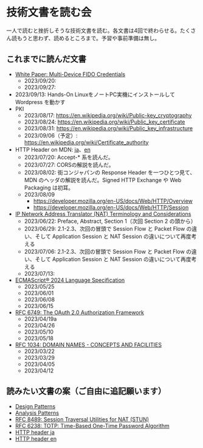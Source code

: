 # 技術文書を読む会
一人で読むと挫折しそうな技術文書を読む。各文書は4回で終わらせる。たくさん読もうと思わず、読めるところまで。予習や事前準備は無し。

## これまでに読んだ文書
- [White Paper: Multi-Device FIDO Credentials](https://fidoalliance.org/white-paper-multi-device-fido-credentials/)
  - 2023/09/20:
  - 2023/09/27: 
- 2023/09/13: Hands-On LinuxをノートPC実機にインストールして Wordpress を動かす
- PKI
  - 2023/08/17: https://en.wikipedia.org/wiki/Public-key_cryptography
  - 2023/08/24: https://en.wikipedia.org/wiki/Public_key_certificate
  - 2023/08/31: https://en.wikipedia.org/wiki/Public_key_infrastructure
  - 2023/09/06（予定）: https://en.wikipedia.org/wiki/Certificate_authority
- HTTP Header on MDN: [ja](https://developer.mozilla.org/ja/docs/Web/HTTP/Headers)、[en](https://developer.mozilla.org/en/docs/Web/HTTP/Headers)
  - 2023/07/20: Accept-* 系を読んだ。
  - 2023/07/27: CORSの解説を読んだ。
  - 2023/08/02: 街コンジャパンの Response Header を一つひとつ見て、MDN のヘッダの解説を読んだ。Signed HTTP Exchange や Web Packaging は初耳。
  - 2023/08/09
    - https://developer.mozilla.org/en-US/docs/Web/HTTP/Overview
    - https://developer.mozilla.org/en-US/docs/Web/HTTP/Session
- [IP Network Address Translator (NAT) Terminology and Considerations](https://www.rfc-editor.org/rfc/rfc2663)
  - 2023/06/22: Preface, Abstract, Section 1（次回 Section 2 の頭から）
  - 2023/06/29: 2.1-2.3、次回の冒頭で Session Flow と Packet Flow の違い、そして Application Session と NAT Session の違いについて再度考える
  - 2023/07/06: 2.1-2.3、次回の冒頭で Session Flow と Packet Flow の違い、そして Application Session と NAT Session の違いについて再度考える
  - 2023/07/13: 
- [ECMAScript® 2024 Language Specification](https://tc39.es/ecma262/#sec-overview)
  - 2023/05/25
  - 2023/06/01
  - 2023/06/08
  - 2023/06/15
- [RFC 6749: The OAuth 2.0 Authorization Framework](https://www.ietf.org/rfc/rfc6749.txt)
  - 2023/04/19a
  - 2023/04/26
  - 2023/05/10
  - 2023/05/18
- [RFC 1034: DOMAIN NAMES - CONCEPTS AND FACILITIES](https://www.ietf.org/rfc/rfc1034.txt)
  - 2023/03/22
  - 2023/03/29
  - 2023/04/05
  - 2023/04/12

## 読みたい文書の案（ご自由に追記願います）
- [Design Patterns](https://www.amazon.co.jp/dp/0201633612/)
- [Analysis Patterns](https://www.amazon.co.jp/dp/B0186FU89I/)
- [RFC 8489: Session Traversal Utilities for NAT (STUN)](https://www.rfc-editor.org/rfc/rfc8489)
- [RFC 6238: TOTP: Time-Based One-Time Password Algorithm](https://www.rfc-editor.org/rfc/rfc6238.txt)
- [HTTP header ja](https://developer.mozilla.org/ja/docs/Web/HTTP/Headers)
- [HTTP header en](https://developer.mozilla.org/en/docs/Web/HTTP/Headers)
